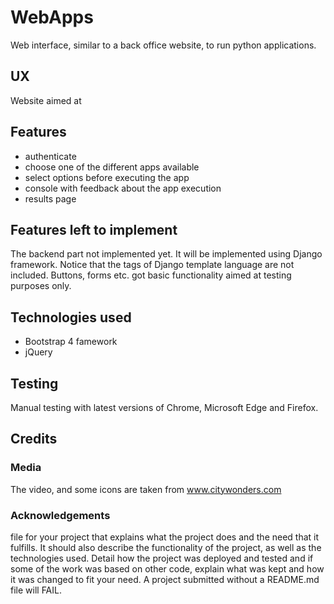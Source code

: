 
# WebApps

Web interface, similar to a back office website, to run python applications.

## UX
Website aimed at 

## Features
- authenticate
- choose one of the different apps available
- select options before executing the app
- console with feedback about the app execution
- results page

## Features left to implement
The backend part not implemented yet. It will be implemented using Django framework.
Notice that the tags of Django template language are not included.
Buttons, forms etc. got basic functionality aimed at testing purposes only.


## Technologies used
- Bootstrap 4 famework
- jQuery

## Testing
Manual testing with latest versions of Chrome, Microsoft Edge and Firefox.

## Credits

### Media
The video, and some icons are taken from www.citywonders.com

### Acknowledgements

file for your project that explains what the project does and the need that it fulfills. 
It should also describe the functionality of the project, as well as the technologies used. 
Detail how the project was deployed and tested and if some of the work was based on other code, 
explain what was kept and how it was changed to fit your need. A project submitted without a README.md file will FAIL.
